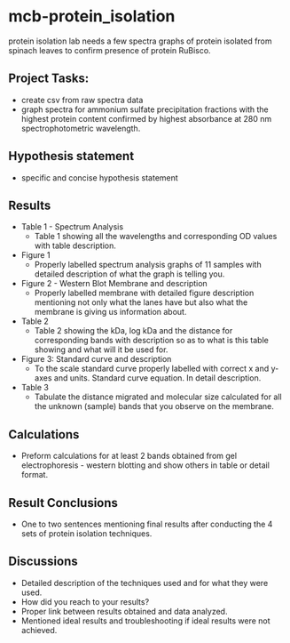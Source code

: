 # mcb-protein_isolation
protein isolation lab needs a few spectra graphs of protein isolated from spinach leaves to confirm presence of protein RuBisco.

## Project Tasks:
* create csv from raw spectra data
* graph spectra for ammonium sulfate precipitation fractions with the highest protein content confirmed by highest absorbance at 280 nm spectrophotometric wavelength.

## Hypothesis statement
* specific and concise hypothesis statement 

## Results
* Table 1 - Spectrum Analysis
    * Table 1 showing all the wavelengths and corresponding OD values with table description.
* Figure 1 
    *  Properly labelled spectrum analysis graphs of 11 samples with detailed description of what the graph is telling you. 
* Figure 2 - Western Blot Membrane and description
    * Properly labelled membrane with detailed figure description mentioning not only what the lanes have but also what the membrane is giving us information about.
* Table 2 
    * Table 2 showing the kDa, log kDa and the distance for corresponding bands with description so as to what is this table showing and what will it be used for.
* Figure 3: Standard curve and description
    * To the scale standard curve properly labelled with correct x and y-axes and units. Standard curve equation. In detail description.
* Table 3 
    * Tabulate the distance migrated and molecular size calculated for all the unknown (sample) bands that you observe on the membrane.

## Calculations 
* Preform calculations for at least 2 bands obtained from gel electrophoresis - western blotting and show others in table or detail format.

## Result Conclusions
* One to two sentences mentioning final results after conducting the 4 sets of protein isolation techniques.

## Discussions 
* Detailed description of the techniques used and for what they were used.
* How did you reach to your results? 
*  Proper link between results obtained and data analyzed. 
* Mentioned ideal results and troubleshooting if ideal results were  not achieved. 